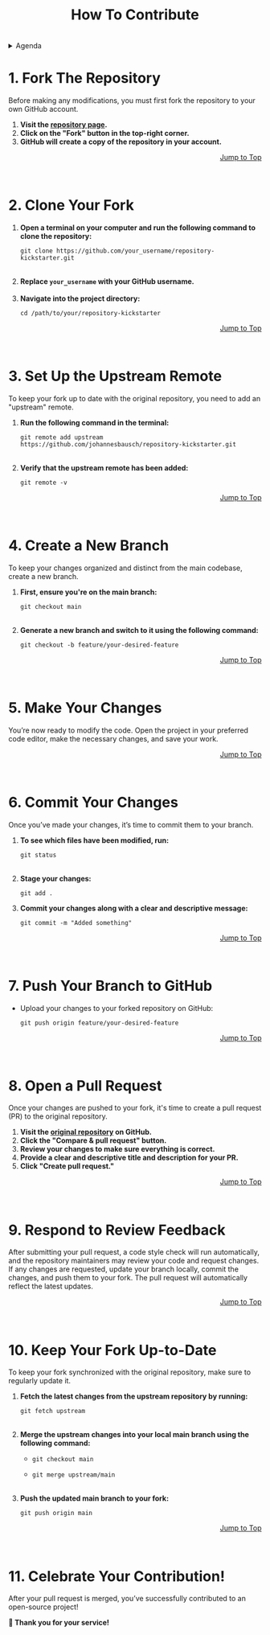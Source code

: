 <a name="top"></a>

<div align="center">
  <h1 align="center">How To Contribute</h1>
</div>
<br />

<details>
  <summary>Agenda</summary>
  <ol>
    <li><a href="#1-fork-the-repository">1. Fork The Repository</a></li>
    <li><a href="#2-clone-your-fork">2. Clone Your Fork</a></li>
    <li><a href="#3-set-up-the-upstream-remote">3. Set Up the Upstream Remote</a></li>
    <li><a href="#4-create-a-new-branch">4. Create a New Branch</a></li>
    <li><a href="#5-make-your-changes">5. Make Your Changes</a></li>
    <li><a href="#6-commit-your-changes">6. Commit Your Changes</a></li>
    <li><a href="#7-push-your-branch-to-github">7. Push Your Branch to GitHub</a></li>
    <li><a href="#8-open-a-pull-request">8. Open a Pull Request</a></li>
    <li><a href="#9-respond-to-review-feedback">9. Respond to Review Feedback</a></li>
    <li><a href="#10-keep-your-fork-up-to-date">10. Keep Your Fork Up-to-Date</a></li>
    <li><a href="#11-celebrate-your-contribution">11. Celebrate Your Contribution!</a></li>
  </ol>
</details>



# 1. Fork The Repository

Before making any modifications, you must first fork the repository to your own GitHub account.

1. **Visit the [repository page](https://github.com/johannesbausch/repository-kickstarter).**
2. **Click on the "Fork" button in the top-right corner.**
3. **GitHub will create a copy of the repository in your account.**

<div align="right">
  
  [Jump to Top](#top)

</div>
<br />



# 2. Clone Your Fork

1. **Open a terminal on your computer and run the following command to clone the repository:**
   ```shell
   git clone https://github.com/your_username/repository-kickstarter.git
   ```
   <br />
2. **Replace `your_username` with your GitHub username.**
   <br />
   <br />
3. **Navigate into the project directory:**
   ```shell
   cd /path/to/your/repository-kickstarter
   ```

<div align="right">
  
  [Jump to Top](#top)
  
</div>
<br />



# 3. Set Up the Upstream Remote

To keep your fork up to date with the original repository, you need to add an "upstream" remote.

1. **Run the following command in the terminal:**
   ```shell
   git remote add upstream https://github.com/johannesbausch/repository-kickstarter.git
   ```
   <br />
2. **Verify that the upstream remote has been added:**
   ```shell
   git remote -v
   ```

<div align="right">
  
  [Jump to Top](#top)
  
</div>
<br />



# 4. Create a New Branch

To keep your changes organized and distinct from the main codebase, create a new branch.

1. **First, ensure you're on the main branch:**
   ```shell
   git checkout main
   ```
   <br />
2. **Generate a new branch and switch to it using the following command:**
   ```shell
   git checkout -b feature/your-desired-feature
   ```

<div align="right">
  
  [Jump to Top](#top)
  
</div>
<br />



# 5. Make Your Changes

You’re now ready to modify the code. Open the project in your preferred code editor, make the necessary changes, and save your work.

<div align="right">
  
  [Jump to Top](#top)
  
</div>
<br />



# 6. Commit Your Changes

Once you’ve made your changes, it’s time to commit them to your branch.

1. **To see which files have been modified, run:**
   ```shell
   git status
   ```
   <br />
2. **Stage your changes:**
   ```shell
   git add .
   ```
3. **Commit your changes along with a clear and descriptive message:**
   ```shell
   git commit -m "Added something"
   ```

<div align="right">
  
  [Jump to Top](#top)
  
</div>
<br />



# 7. Push Your Branch to GitHub

* Upload your changes to your forked repository on GitHub:
  ```shell
  git push origin feature/your-desired-feature
  ```

<div align="right">
  
  [Jump to Top](#top)
  
</div>
<br />



# 8. Open a Pull Request

Once your changes are pushed to your fork, it's time to create a pull request (PR) to the original repository.

1. **Visit the [original repository](https://github.com/johannesbausch/kicksterter-repository) on GitHub.**
2. **Click the "Compare & pull request" button.**
3. **Review your changes to make sure everything is correct.**
4. **Provide a clear and descriptive title and description for your PR.**
5. **Click "Create pull request."**

<div align="right">
  
  [Jump to Top](#top)
  
</div>
<br />



# 9. Respond to Review Feedback

After submitting your pull request, a code style check will run automatically, and the repository maintainers may review your code and request changes.
<br />
If any changes are requested, update your branch locally, commit the changes, and push them to your fork. The pull request will automatically reflect the latest updates.

<div align="right">
  
  [Jump to Top](#top)
  
</div>
<br />



# 10. Keep Your Fork Up-to-Date

To keep your fork synchronized with the original repository, make sure to regularly update it.

1. **Fetch the latest changes from the upstream repository by running:**
   ```shell
   git fetch upstream
   ```
   <br />
2. **Merge the upstream changes into your local main branch using the following command:**
   * ```shell
     git checkout main
     ```

   * ```shell
     git merge upstream/main
     ```
   <br />
3. **Push the updated main branch to your fork:**
   ```shell
   git push origin main
   ```

<div align="right">
  
  [Jump to Top](#top)
  
</div>
<br />



# 11. Celebrate Your Contribution!

After your pull request is merged, you’ve successfully contributed to an open-source project!

**🙏 Thank you for your service!**
